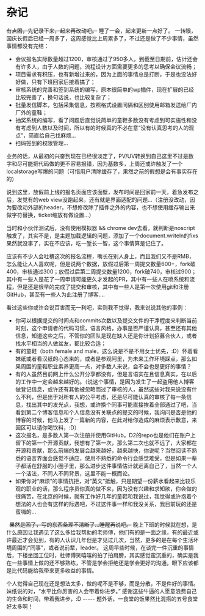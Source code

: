 # 杂记

~~有点困，先记录下来，起来再改动吧。~~ 睡了一会，起来更新一点好了。 一转眼，国庆长假后已经一周多了，这周感觉比上周累多了，不过还是做了不少事情，虽然事情都没有完结：

*   会议报名实际数量超过1200，审核通过了950多人，到截至日期前，估计还会有许多人，由于人数的问题，流程设计方面需要更多的思考以确保会议流畅；
*   项目需求有积压，也有新增过来的，因为上面的事情总是打断，于是也没法好好做，只有下班回家后接着搞了；
*   审核系统的完善和签到系统的编写，原本很简单的wp插件，现在扩展的已经比较完善了，换句话说，也比较复杂了；
*   批量发信脚本，包括采集信息，按照格式设置间隔和区别使用邮箱发送给厂内厂外的童鞋；
*   抽奖系统的编写，看了问题后直觉说简单的童鞋多数没有考虑到可实施性和没有考虑到人数以及时间，所以有的时候真的不必在意“没有认真思考的人的观点”，简直给自己找麻烦...
*   扫码签到的权限管理...

业务的话，从最初的兴奋到现在已经很淡定了，PV/UV转换到自己这里不过是数字和尽可能把代码做的更不容易报错，因为基数多，上周还或许触发了一个localstorage写爆的问题（可惜用户清除缓存了，果然之前的假想是会有事实存在的）

说到这里，放假前上线的报名页面应该面壁，发布时间是回家前一天，着急发布之后，发觉有的web view没跑起来，还有就是界面适配的问题...（注册没改动，因为要改动外部的header，不想修改除了插件之外的内容，也不想使用缓存输出来做字符替换，ticket缩放有做设置...）

当时和小伙伴测试后，没有使用模拟器 && chrome dev去看，就判断是noscript触发了，其实不是，是主题加载逻辑的问题，添加了一个document.writeln的fixs果然就没事了，实在不应该，吃一堑长一智，这个事情算是记住了。

应该有不少人会吐槽这次的报名流程，嘴长在别人身上，而且我们又不是RMB，怎么能让人人喜欢呢，但是说两个数据，放假过后第一周提交数量600+，fork破400，审核通过300；放假过后第二周提交数量1200，fork破740，审核过900；其中有一些人是花了一周申请可能更久才发起的PR，其中有一些人在喷系统和流程，但是还是很早的完成了提交和审核，其中有一些人是第一次使用git和注册GitHub，甚至有一些人为此注册了博客....

看过这些你或许会说百害而无一利吧，实则我不觉得，我来说说其他的事例：

*   你可以根据提交的时间点和commits次数以及提交文件的干净程度来判断当前时刻，这个申请者的代码习惯，语言风格，办事是否严谨认真，甚至还有其他信息，知道这些之后，不管你的团队是现在缺人还是你计划招募合伙人，或者找水平相当的人做盆友，都比较合适；
*   有的童鞋（both female and male，这么说是不是不用女士优先，:D）怀着看妹纸或者看汉纸的心态来的，或者是参观阿里，为未来工作环境踩点，那么如果周围的童鞋职业素养更高一点，对多数人来说，会不会也是更好的事情？
*   有的人虽然目前网上什么公开分享都没有，但是言语实在且信息真实，在以后的工作中一定会越来越好的。（说这个事情，是因为发生了一起盗用他人博客做登记信息，或许还有其他被忽略而过了审核的人，虽然这些对我来说没有什么不利，但是出于对所有人的公平考虑，还是尽可能认真的审核了每一条信息，找出其中的发光点，我想，或许换个同事可能直接挨着全部通过了吧，当看到第二个博客信息和个人信息没有关联点的提交的时候，我询问是否是他的博客的时候，他马上发了一篇新的内容，在此对给你造成的麻烦表示歉意，来园区可以请你喝饮料，:D）
*   这次报名，是多数人第一次注册并使用GitHub，D2的repo也是他们在账户上留下的第一个开源贡献，我想有了第一次，那么第二次也就不远了，大家都在开源和贡献，那么前端的发展会越来越好，越来越快，你说呢？当然阅读不熟悉的语言界面会感觉不适应，使用不熟悉的命令行会感觉难受，但是如果一辈子都活在舒服的小圈子里，那么进步这件事情估计就远离自己了，当然一个人一个活法，不同人不同背景，这里不能一概而论。
*   如果你对“麻烦”的事情抗拒，对“英文”抵触，只是期望一份薪水看起来比较乐观的职业的话，那么程序员你真的做不来，因为没有兴趣和求知欲，你会做的很痛苦，在北京的时候，就有工作好几年的童鞋和我说过，我觉得或许抱着个想法的人也会有这样的际遇吧，不过这件事一样和我没关系，我目前玩的还是蛮嗨的...

  ~~果然是困了，写的东西条理不清晰了...睡醒再说吧。~~ 晚上下班的时候就在想，是什么原因让我遇见了这么多给我帮助的老师傅，他们有的是一面之缘，有的最近或许最近才会见到，有的人认识几年但是才见过几次，当然，更多的是在每个生活环境周围的“同事”，或者说前辈，leader。 这周早些时候，在谈完一件沉重的事情后，下楼坐回工位时，杜师傅笑嘻嘻的拍了拍肩膀，其实感觉蛮沉重的，确实是我在一些事情上做的还不够熟练，不管是学会拒绝还是学会更好的沟通，眼下应该都是比代码能给我带来更多收益的事情。

个人觉得自己现在还是想法太多，做的呢不是不够，而是分散，不是件好的事情。妹纸说的对，“水平比你厉害的人会带着你进步。” 感谢这些牛逼的人愿意浪费自己的生命和时间，带着我进步，:D ----- 题外话，一食堂的饭果然比混搭的五号食堂好太多啊！

